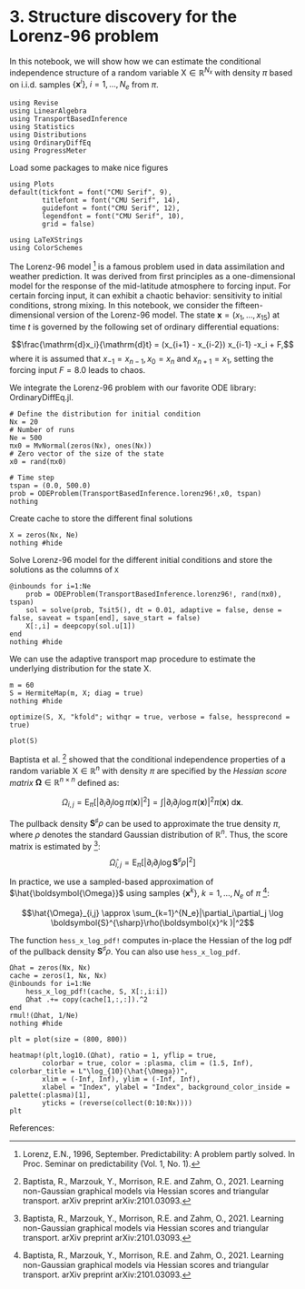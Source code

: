 # 3. Structure discovery for the Lorenz-96 problem

In this notebook, we will show how we can estimate the conditional independence structure of a random variable $\mathsf{X} \in \mathbb{R}^{N_x}$ with density $\pi$ based on i.i.d. samples $\{\boldsymbol{x}^i\}, \; i = 1, \ldots, N_e$ from $\pi$.

```@example 3.-Structure-discovery-for-the-Lorenz-96-problem
using Revise
using LinearAlgebra
using TransportBasedInference
using Statistics
using Distributions
using OrdinaryDiffEq
using ProgressMeter
```

Load some packages to make nice figures


```@example 3.-Structure-discovery-for-the-Lorenz-96-problem
using Plots
default(tickfont = font("CMU Serif", 9),
        titlefont = font("CMU Serif", 14),
        guidefont = font("CMU Serif", 12),
        legendfont = font("CMU Serif", 10),
        grid = false)

using LaTeXStrings
using ColorSchemes
```

The Lorenz-96 model [^1] is a famous problem used in data assimilation and weather prediction. It was derived from first principles as a one-dimensional model for the response of the mid-latitude atmosphere to forcing input. For certain forcing input, it can exhibit a chaotic behavior: sensitivity to initial conditions, strong mixing. In this notebook, we consider the fifteen-dimensional version of the Lorenz-96 model.  The state $\boldsymbol{x} = (x_1, \ldots, x_{15})$ at time $t$ is governed by the following set of ordinary differential equations:

$$\frac{\mathrm{d}x_i}{\mathrm{d}t} = (x_{i+1} - x_{i-2}) x_{i-1} -x_i + F,$$
where it is assumed that $x_{-1} = x_{n − 1} , x_0 = x_{n}$ and $x_{n+1} = x_1$, setting the forcing input $F=8.0$ leads to chaos.

We integrate the Lorenz-96 problem with our favorite ODE library: OrdinaryDiffEq.jl.

```@example 3.-Structure-discovery-for-the-Lorenz-96-problem
# Define the distribution for initial condition
Nx = 20
# Number of runs
Ne = 500
πx0 = MvNormal(zeros(Nx), ones(Nx))
# Zero vector of the size of the state
x0 = rand(πx0)

# Time step
tspan = (0.0, 500.0)
prob = ODEProblem(TransportBasedInference.lorenz96!,x0, tspan)
nothing
```


Create cache to store the different final solutions


```@example 3.-Structure-discovery-for-the-Lorenz-96-problem
X = zeros(Nx, Ne)
nothing #hide
```

Solve Lorenz-96 model for the different initial conditions and store the solutions as the columns of `X`


```@example 3.-Structure-discovery-for-the-Lorenz-96-problem
@inbounds for i=1:Ne
    prob = ODEProblem(TransportBasedInference.lorenz96!, rand(πx0), tspan)
    sol = solve(prob, Tsit5(), dt = 0.01, adaptive = false, dense = false, saveat = tspan[end], save_start = false)
    X[:,i] = deepcopy(sol.u[1])
end
nothing #hide
```

We can use the adaptive transport map procedure to estimate the underlying distribution for the state $\mathsf{X}$.


```@example 3.-Structure-discovery-for-the-Lorenz-96-problem
m = 60
S = HermiteMap(m, X; diag = true)
nothing #hide
```


```@example 3.-Structure-discovery-for-the-Lorenz-96-problem
optimize(S, X, "kfold"; withqr = true, verbose = false, hessprecond = true)
```



```@example 3.-Structure-discovery-for-the-Lorenz-96-problem
plot(S)
```


Baptista et al. [^3] showed that the conditional independence properties of a random variable $\mathsf{X} \in \mathbb{R}^n$ with density $\pi$ are specified by the *Hessian score matrix* $\boldsymbol{\Omega} \in \mathbb{R}^{n \times n}$ defined as:

$$\Omega_{i,j} = \mathrm{E}_{\pi} \left[ |\partial_i\partial_j \log \pi(\boldsymbol{x})|^2  \right] = \int |\partial_i\partial_j \log \pi(\boldsymbol{x})|^2 \pi(\boldsymbol{x}) \; \mathrm{d}\boldsymbol{x}.$$

The pullback density $\boldsymbol{S}^{\sharp} \rho$ can be used to approximate the true density $\pi$, where $\rho$ denotes the standard Gaussian distribution of $\mathbb{R}^n$. Thus, the score matrix is estimated by [^3]:
$$\hat{\Omega}_{i,j} = \mathrm{E}_{\pi} \left[ |\partial_i\partial_j \log \boldsymbol{S}^{\sharp} \rho|^2  \right]$$

In practice, we use a sampled-based approximation of $\hat{\boldsymbol{\Omega}}$ using samples $\{\boldsymbol{x}^k\}, \; k=1,\ldots, N_e$ of $\pi$ [^3]:


$$\hat{\Omega}_{i,j} \approx \sum_{k=1}^{N_e}|\partial_i\partial_j \log \boldsymbol{S}^{\sharp}\rho(\boldsymbol{x}^k )|^2$$

The function `hess_x_log_pdf!` computes in-place the Hessian of the log pdf of the pullback density $\boldsymbol{S}^{\sharp} \rho$. You can also use `hess_x_log_pdf`.


```@example 3.-Structure-discovery-for-the-Lorenz-96-problem
Ωhat = zeros(Nx, Nx)
cache = zeros(1, Nx, Nx)
@inbounds for i=1:Ne
    hess_x_log_pdf!(cache, S, X[:,i:i])
    Ωhat .+= copy(cache[1,:,:]).^2
end
rmul!(Ωhat, 1/Ne)
nothing #hide
```


```@example 3.-Structure-discovery-for-the-Lorenz-96-problem
plt = plot(size = (800, 800))

heatmap!(plt,log10.(Ωhat), ratio = 1, yflip = true,
        colorbar = true, color = :plasma, clim = (1.5, Inf), colorbar_title = L"\log_{10}(\hat{\Omega})",
        xlim = (-Inf, Inf), ylim = (-Inf, Inf),
        xlabel = "Index", ylabel = "Index", background_color_inside = palette(:plasma)[1],
        yticks = (reverse(collect(0:10:Nx))))
plt
```

References:

[^1]: Lorenz, E.N., 1996, September. Predictability: A problem partly solved. In Proc. Seminar on predictability (Vol. 1, No. 1).

[^2]: Baptista, R., Zahm, O., & Marzouk, Y. (2020). An adaptive transport framework for joint and conditional density estimation. arXiv preprint arXiv:2009.10303.

[^3]: Baptista, R., Marzouk, Y., Morrison, R.E. and Zahm, O., 2021. Learning non-Gaussian graphical models via Hessian scores and triangular transport. arXiv preprint arXiv:2101.03093.
